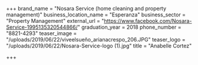 +++
brand_name = "Nosara Service (home cleaning and property management)"
business_location_name = "Esperanza"
business_sector = "Property Management"
external_url = "https://www.facebook.com/Nosara-Service-1995135320544866/"
graduation_year = 2018
phone_number = "8821-4293"
teaser_image = "/uploads/2019/06/22/viveelsueño_arianacrespo_206.JPG"
teaser_logo = "/uploads/2019/06/22/Nosara-Service-logo (1).jpg"
title = "Anabelle Cortez"

+++
